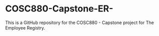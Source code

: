 # COSC880-Capstone-ER-
This is a GitHub repository for the COSC880 - Capstone project
for The Employee Registry.

